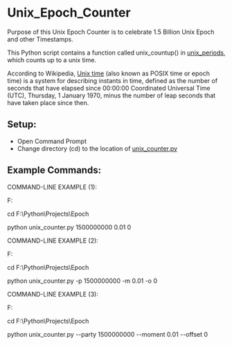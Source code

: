 # Unix_Epoch_Counter
Purpose of this Unix Epoch Counter is to celebrate 1.5 Billion Unix Epoch and other Timestamps.

This Python script contains a function called unix_countup() in [unix_periods](https://github.com/vdatasci/Unix_Epoch_Counter/blob/master/unix_period.py), which counts up to a unix time.

According to Wikipedia, [Unix time](https://en.wikipedia.org/wiki/Unix_time) (also known as POSIX time or epoch time) is a system for describing instants in time, defined as the number of seconds that have elapsed since 00:00:00 Coordinated Universal Time (UTC), Thursday, 1 January 1970, minus the number of leap seconds that have taken place since then.


## Setup:
* Open Command Prompt
* Change directory (cd) to the location of [unix_counter.py](https://github.com/vdatasci/Unix_Epoch_Counter/blob/master/unix_counter.py)


## Example Commands:

  COMMAND-LINE EXAMPLE (1):

   F:
 
   cd F:\\Python\\Projects\\Epoch
 
   python unix_counter.py 1500000000 0.01 0


COMMAND-LINE EXAMPLE (2):

 F:
 
 cd F:\\Python\\Projects\\Epoch
 
 python unix_counter.py -p 1500000000 -m 0.01 -o 0


COMMAND-LINE EXAMPLE (3):

 F:
 
 cd F:\\Python\\Projects\\Epoch
 
 python unix_counter.py --party 1500000000 --moment 0.01 --offset 0
 
